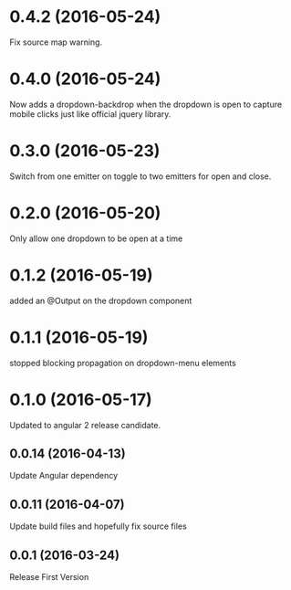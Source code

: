 <a name="0.4.2"></a>
# 0.4.2 (2016-05-24)
Fix source map warning.



<a name="0.4.0"></a>
# 0.4.0 (2016-05-24)
Now adds a dropdown-backdrop when the dropdown is open to capture mobile clicks just like official jquery library.



<a name="0.3.0"></a>
# 0.3.0 (2016-05-23)
Switch from one emitter on toggle to two emitters for open and close.



<a name="0.2.0"></a>
# 0.2.0 (2016-05-20)
Only allow one dropdown to be open at a time



<a name="0.1.2"></a>
# 0.1.2 (2016-05-19)
added an @Output on the dropdown component



<a name="0.1.1"></a>
# 0.1.1 (2016-05-19)
stopped blocking propagation on dropdown-menu elements



<a name="0.1.0"></a>
# 0.1.0 (2016-05-17)
Updated to angular 2 release candidate.



<a name="0.0.14"></a>
## 0.0.14 (2016-04-13)
Update Angular dependency



<a name="0.0.11"></a>
## 0.0.11 (2016-04-07)
Update build files and hopefully fix source files



<a name="0.0.1"></a>
## 0.0.1 (2016-03-24)

Release First Version


